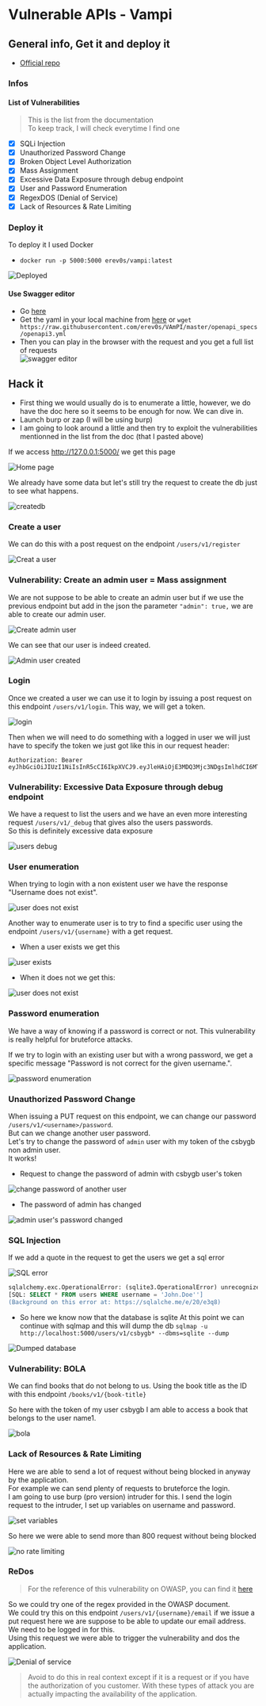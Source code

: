 # Vulnerable APIs - Vampi

## General info, Get it and deploy it

- [Official repo](https://github.com/erev0s/VAmPI)

### Infos

#### List of Vulnerabilities

> This is the list from the documentation  
> To keep track, I will check everytime I find one

- [x] SQLi Injection
- [x] Unauthorized Password Change
- [x] Broken Object Level Authorization
- [x] Mass Assignment
- [x] Excessive Data Exposure through debug endpoint
- [x] User and Password Enumeration
- [x] RegexDOS (Denial of Service)
- [x] Lack of Resources & Rate Limiting

### Deploy it

To deploy it I used Docker

- `docker run -p 5000:5000 erev0s/vampi:latest`  

![Deployed](../.res/2024-01-08-07-47-09.png)  

#### Use Swagger editor

- Go [here](https://editor.swagger.io/)
- Get the yaml in your local machine from [here](https://github.com/erev0s/VAmPI/blob/master/openapi_specs/openapi3.yml) or `wget https://raw.githubusercontent.com/erev0s/VAmPI/master/openapi_specs/openapi3.yml`
- Then you can play in the browser with the request and you get a full list of requests  
![swagger editor](../.res/2024-01-08-08-00-16.png)  

## Hack it

- First thing we would usually do is to enumerate a little, however, we do have the doc here so it seems to be enough for now. We can dive in.
- Launch burp or zap (I will be using burp)
- I am going to look around a little and then try to exploit the vulnerabilities mentionned in the list from the doc (that I pasted above)

If we access http://127.0.0.1:5000/ we get this page  

![Home page](../.res/2024-01-08-07-51-04.png)  

We already have some data but let's still try the request to create the db just to see what happens.

![createdb](../.res/2024-01-08-08-51-49.png)  

### Create a user

We can do this with a post request on the endpoint `/users/v1/register`

![Creat a user](../.res/2024-01-08-09-21-11.png)

### Vulnerability: Create an admin user = Mass assignment

We are not suppose to be able to create an admin user but if we use the previous endpoint but add in the json the parameter `"admin": true,` we are able to create our admin user.

![Create admin user](../.res/2024-01-08-09-24-31.png)  

We can see that our user is indeed created.

![Admin user created](../.res/2024-01-08-10-10-24.png)

### Login

Once we created a user we can use it to login by issuing a post request on this endpoint `/users/v1/login`. This way, we will get a token.  

![login](../.res/2024-01-08-10-29-19.png)  

Then when we will need to do something with a logged in user we will just have to specify the token we just got like this in our request header:

```http
Authorization: Bearer eyJhbGciOiJIUzI1NiIsInR5cCI6IkpXVCJ9.eyJleHAiOjE3MDQ3Mjc3NDgsImlhdCI6MTcwNDcyNzY4OCwic3ViIjoiY3NieWdiIn0.OyXjErURxhzD62lZpmRaHmvONniGZyjq6KlTQoq6fqs
```

### Vulnerability: Excessive Data Exposure through debug endpoint

We have a request to list the users and we have an even more interesting request `/users/v1/_debug` that gives also the users passwords.  
So this is definitely excessive data exposure  

![users debug](../.res/2024-01-08-08-58-31.png)  

### User enumeration

When trying to login with a non existent user we have the response "Username does not exist".  

![user does not exist](../.res/2024-01-08-09-29-46.png)

Another way to enumerate user is to try to find a specific user using the endpoint `/users/v1/{username}` with a get request.

- When a user exists we get this  

![user exists](../.res/2024-01-08-10-43-56.png)  

- When it does not we get this:  

![user does not exist](../.res/2024-01-08-10-44-46.png)  

### Password enumeration

We have a way of knowing if a password is correct or not. This vulnerability is really helpful for bruteforce attacks.  

If we try to login with an existing user but with a wrong password, we get a specific message "Password is not correct for the given username.".  

![password enumeration](../.res/2024-01-08-09-33-34.png)  

### Unauthorized Password Change

When issuing a PUT request on this endpoint, we can change our password `/users/v1/<username>/password`.  
But can we change another user password.  
Let's try to change the password of `admin` user with my token of the csbygb non admin user.  
It works!

- Request to change the password of admin with csbygb user's token

![change password of another user](../.res/2024-01-08-10-37-49.png)

- The password of admin has changed

![admin user's password changed](../.res/2024-01-08-10-39-00.png)

### SQL Injection

If we add a quote in the request to get the users we get a sql error  

![SQL error](../.res/2024-01-08-10-53-40.png)

```sql
sqlalchemy.exc.OperationalError: (sqlite3.OperationalError) unrecognized token: "'John.Doe''"
[SQL: SELECT * FROM users WHERE username = 'John.Doe'']
(Background on this error at: https://sqlalche.me/e/20/e3q8)
```

- So here we know now that the database is sqlite
At this point we can continue with sqlmap and this will dump the db `sqlmap -u http://localhost:5000/users/v1/csbygb* --dbms=sqlite --dump`

![Dumped database](../.res/2024-01-08-11-57-00.png)

### Vulnerability: BOLA

We can find books that do not belong to us. Using the book title as the ID with this endpoint `/books/v1/{book-title}`  

So here with the token of my user csbygb I am able to access a book that belongs to the user name1.  

![bola](../.res/2024-01-08-13-21-10.png)

### Lack of Resources & Rate Limiting

Here we are able to send a lot of request without being blocked in anyway by the application.  
For example we can send plenty of requests to bruteforce the login.  
I am going to use burp (pro version) intruder for this. I send the login request to the intruder, I set up variables on username and password.  

![set variables](../.res/2024-01-08-13-28-31.png)  

So here we were able to send more than 800 request without being blocked  

![no rate limiting](../.res/2024-01-08-13-40-19.png)  

### ReDos

> For the reference of this vulnerability on OWASP, you can find it [here](https://owasp.org/www-community/attacks/Regular_expression_Denial_of_Service_-_ReDoS)

So we could try one of the regex provided in the OWASP document.  
We could try this on this endpoint `/users/v1/{username}/email` if we issue a put request here we are suppose to be able to update our email address.  
We need to be logged in for this.  
Using this request we were able to trigger the vulnerability and dos the application.  

![Denial of service](../.res/2024-01-08-14-32-08.png)  

> Avoid to do this in real context except if it is a request or if you have the authorization of you customer. With these types of attack you are actually impacting the availability of the application.